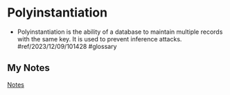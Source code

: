 # Polyinstantiation
- Polyinstantiation is the ability of a database to maintain multiple records with the same key. It is used to prevent inference attacks. #ref/2023/12/09/101428 #glossary 
## My Notes
[Notes](mynotes/polyinstantiation-notes.md)
